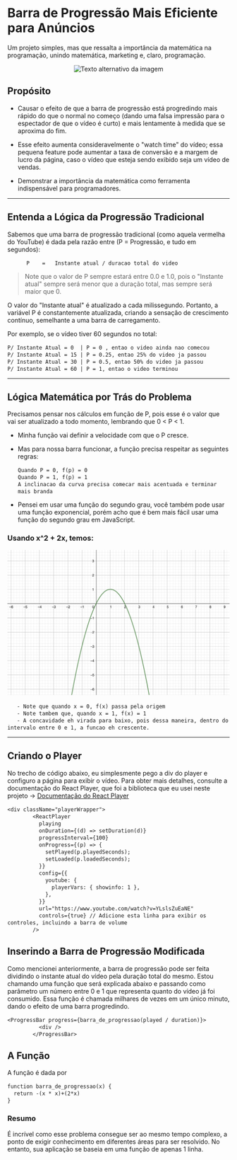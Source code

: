 # Barra de Progressão Mais Eficiente para Anúncios

Um projeto simples, mas que ressalta a importância da matemática na programação, unindo matemática, marketing e, claro, programação.

<p align="center">
  <img src="/gif.gif" alt="Texto alternativo da imagem" width="600">
</p>

## Propósito
* Causar o efeito de que a barra de progressão está progredindo mais rápido do que o normal no começo (dando uma falsa impressão para o espectador de que o vídeo é curto) e mais lentamente à medida que se aproxima do fim.

* Esse efeito aumenta consideravelmente o "watch time" do vídeo; essa pequena feature pode aumentar a taxa de conversão e a margem de lucro da página, caso o vídeo que esteja sendo exibido seja um vídeo de vendas.

* Demonstrar a importância da matemática como ferramenta indispensável para programadores.

---

## Entenda a Lógica da Progressão Tradicional

Sabemos que uma barra de progressão tradicional (como aquela vermelha do YouTube) é dada pela razão entre (P = Progressão, e tudo em segundos):


          P    =   Instante atual / duracao total do video
          
> Note que o valor de P sempre estará entre 0.0 e 1.0, pois o "Instante atual" sempre será menor que a duração total, mas sempre será maior que 0.

O valor do "Instante atual" é atualizado a cada milissegundo. Portanto, a variável P é constantemente atualizada, criando a sensação de crescimento contínuo, semelhante a uma barra de carregamento.

Por exemplo, se o vídeo tiver 60 segundos no total:


    P/ Instante Atual = 0  | P = 0 , entao o video ainda nao comecou
    P/ Instante Atual = 15 | P = 0.25, entao 25% do video ja passou 
    P/ Instante Atual = 30 | P = 0.5, entao 50% do video ja passou
    P/ Instante Atual = 60 | P = 1, entao o video terminou
  
  ---

## Lógica Matemática por Trás do Problema

Precisamos pensar nos cálculos em função de P, pois esse é o valor que vai ser atualizado a todo momento, lembrando que 0 < P < 1.

- Minha função vai definir a velocidade com que o P cresce.
  
- Mas para nossa barra funcionar, a função precisa respeitar as seguintes regras:

      Quando P = 0, f(p) = 0
      Quando P = 1, f(p) = 1
      A inclinacao da curva precisa comecar mais acentuada e terminar mais branda

- Pensei em usar uma função do segundo grau, você também pode usar uma função exponencial, porém acho que é bem mais fácil usar uma função do segundo grau em JavaScript.

### Usando x^2 + 2x, temos:

<p align="center">
  <img src="/krl.png" alt="Texto alternativo da imagem" width="600">
</p>


       - Note que quando x = 0, f(x) passa pela origem
       - Note tambem que, quando x = 1, f(x) = 1
       - A concavidade eh virada para baixo, pois dessa maneira, dentro do intervalo entre 0 e 1, a funcao eh crescente.
  
  
---

## Criando o Player

No trecho de código abaixo, eu simplesmente pego a div do player e configuro a página para exibir o vídeo. Para obter mais detalhes, consulte a documentação do React Player, que foi a biblioteca que eu usei neste projeto -> [Documentação do React Player](https://www.npmjs.com/package/react-player)

```
<div className="playerWrapper">
        <ReactPlayer
          playing
          onDuration={(d) => setDuration(d)}
          progressInterval={100}
          onProgress={(p) => {
            setPlayed(p.playedSeconds);
            setLoaded(p.loadedSeconds);
          }}
          config={{
            youtube: {
              playerVars: { showinfo: 1 },
            },
          }}
          url="https://www.youtube.com/watch?v=YLslsZuEaNE"
          controls={true} // Adicione esta linha para exibir os controles, incluindo a barra de volume
        />

```

## Inserindo a Barra de Progressão Modificada

Como mencionei anteriormente, a barra de progressão pode ser feita dividindo o instante atual do vídeo pela duração total do mesmo. Estou chamando uma função que será explicada abaixo e passando como parâmetro um número entre 0 e 1 que representa quanto do vídeo já foi consumido. Essa função é chamada milhares de vezes em um único minuto, dando o efeito de uma barra progredindo.


```
<ProgressBar progress={barra_de_progressao(played / duration)}>
          <div />
        </ProgressBar>
```

## A Função
A função é dada por


```
function barra_de_progressao(x) {
  return -(x * x)+(2*x)
}
```
### Resumo
É incrível como esse problema consegue ser ao mesmo tempo complexo, a ponto de exigir conhecimento em diferentes áreas para ser resolvido. No entanto, sua aplicação se baseia em uma função de apenas 1 linha.

